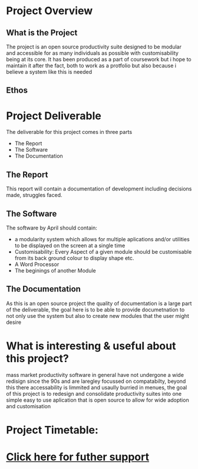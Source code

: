 # Project Overview
## What is the Project
The project is an open source productivity suite designed to be modular and accessible for as many individuals as possible with customisability being at its core. It has been produced as a part of coursework but i hope to maintain it after the fact, both to work as a protfolio but also because i believe a system like this is needed

## Ethos


# Project Deliverable
The deliverable for this project comes in three parts
- The Report
- The Software
- The Documentation

## The Report
This report will contain a documentation of development including decisions made, struggles faced.

## The Software
The software by April should contain:
- a modularity system which allows for multiple aplications and/or utilities to be displayed on the screen at a single time
- Customisability: Every Aspect of a given module should be customisable from its back ground colour to display shape etc.
- A Word Processor
- The beginings of another Module

## The Documentation
As this is an open source project the quality of documentation is a large part of the deliverable, the goal here is to be able to provide documetnation to not only use the system but also to create new modules that the user might desire 

# What is interesting & useful about this project?
mass market productivity software in general have not undergone a wide redisign since the 90s and are laregley focussed on compatabilty, beyond this there accessability is limmited and usaully burried in menues, the goal of this project is to redesign and consolidate productivity suites into one simple easy to use aplication that is open source to allow for wide adoption and customisation 

# Project Timetable:

# [Click here for futher support](https://github.com/Gamercave/Modular-Productivity-Software/wiki)
